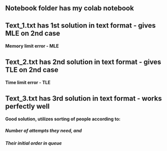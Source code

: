 ## Notebook folder has my colab notebook
## Text_1.txt has 1st solution in text format - gives MLE on 2nd case
#### Memory limit error - MLE
## Text_2.txt has 2nd solution in text format - gives TLE on 2nd case
#### Time limit error - TLE
## Text_3.txt has 3rd solution in text format - works perfectly well
#### Good solution, utilizes sorting of people according to:
##### Number of attempts they need, and
##### Their initial order in queue
